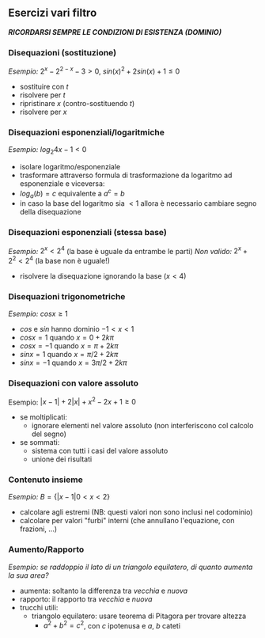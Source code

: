 ## Esercizi vari filtro

_**RICORDARSI SEMPRE LE CONDIZIONI DI ESISTENZA (DOMINIO)**_

### Disequazioni (sostituzione)

_Esempio:_ $2^x -2^{2-x} -3 > 0$, $sin(x)^2 + 2sin(x) +1 \leq 0$
- sostituire con $t$
- risolvere per $t$
- ripristinare $x$ (contro-sostituendo $t$)
- risolvere per $x$

### Disequazioni esponenziali/logaritmiche

_Esempio:_ $log_{2}{4x} -1 < 0$
- isolare logaritmo/esponenziale
- trasformare attraverso formula di trasformazione da logaritmo ad esponenziale e viceversa:
- $log_a(b) = c$ equivalente a $a^c = b$
- in caso la base del logaritmo sia $< 1$ allora è necessario cambiare segno della disequazione

### Disequazioni esponenziali (stessa base)

_Esempio:_ $2^x < 2^4$ (la base è uguale da entrambe le parti)
_Non valido:_ $2^x + 2^2 < 2^4$ (la base non è uguale!)
- risolvere la disequazione ignorando la base ($x < 4$)

### Disequazioni trigonometriche

_Esempio:_ $cos x \geq 1$
- $cos$ e $sin$ hanno dominio $-1 < x < 1$
- $cos x = 1$ quando $x = 0 + 2k\pi$
- $cos x = -1$ quando $x = \pi + 2k\pi$
- $sin x = 1$ quando $x = \pi/2 + 2k\pi$
- $sin x = -1$ quando $x = 3\pi/2 + 2k\pi$

### Disequazioni con valore assoluto

Esempio: $|x-1| + 2|x| + x^2 - 2x + 1 \geq 0$
- se moltiplicati:
	- ignorare elementi nel valore assoluto (non interferiscono col calcolo del segno)
- se sommati:
	- sistema con tutti i casi del valore assoluto
	- unione dei risultati

### Contenuto insieme

_Esempio:_ $B = \{ | x-1 | 0 < x < 2 \}$
- calcolare agli estremi (NB: questi valori non sono inclusi nel codominio)
- calcolare per valori "furbi" interni (che annullano l'equazione, con frazioni, ...)

### Aumento/Rapporto

_Esempio: se raddoppio il lato di un triangolo equilatero, di quanto aumenta la sua area?_
- aumenta: soltanto la differenza tra $vecchia$ e $nuova$
- rapporto: il rapporto tra $vecchia$ e $nuova$
- trucchi utili:
	- triangolo equilatero: usare teorema di Pitagora per trovare altezza
		- $a^2 + b^2 = c^2$, con $c$ ipotenusa e $a$, $b$ cateti
